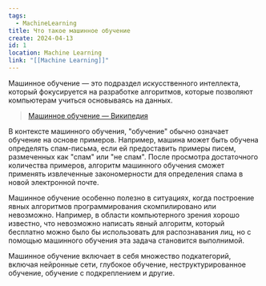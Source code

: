 ```yaml
---
tags:
  - MachineLearning
title: Что такое машинное обучение
create: 2024-04-13
id: 1
location: Machine Learning
link: "[[Machine Learning]]"
---
```

Машинное обучение — это подраздел искусственного интеллекта, который фокусируется на разработке алгоритмов, которые позволяют компьютерам учиться основываясь на данных.  

> [Машинное обучение — Википедия](https://ru.wikipedia.org/wiki/Машинное_обучение)

В контексте машинного обучения, "обучение" обычно означает обучение на основе примеров. Например, машина может быть обучена определять спам-письма, если ей предоставить примеры писем, размеченных как "спам" или "не спам". После просмотра достаточного количества примеров, алгоритм машинного обучения сможет применять извлеченные закономерности для определения спама в новой электронной почте.

Машинное обучение особенно полезно в ситуациях, когда построение явных алгоритмов программирования скомпилировано или невозможно. Например, в области компьютерного зрения хорошо известно, что невозможно написать явный алгоритм, который бесплатно можно было бы использовать для распознавания лиц, но с помощью машинного обучения эта задача становится выполнимой.

Машинное обучение включает в себя множество подкатегорий, включая нейронные сети, глубокое обучение, неструктурированное обучение, обучение с подкреплением и другие.
